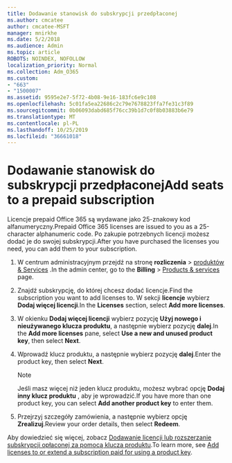 ```yaml
---
title: Dodawanie stanowisk do subskrypcji przedpłaconej
ms.author: cmcatee
author: cmcatee-MSFT
manager: mnirkhe
ms.date: 5/2/2018
ms.audience: Admin
ms.topic: article
ROBOTS: NOINDEX, NOFOLLOW
localization_priority: Normal
ms.collection: Adm_O365
ms.custom:
- "663"
- "1500007"
ms.assetid: 9595e2e7-5f72-4b08-9e16-183fc6e9c108
ms.openlocfilehash: 5c01fa5ea22686c2c79e7678823ffa7fe31c3f89
ms.sourcegitcommit: 0b06093dabd685f76cc39b1d7c0f8b03883b6e79
ms.translationtype: MT
ms.contentlocale: pl-PL
ms.lasthandoff: 10/25/2019
ms.locfileid: "36661018"
---
```

# <a name="add-seats-to-a-prepaid-subscription"></a><span data-ttu-id="f69b2-102">Dodawanie stanowisk do subskrypcji przedpłaconej</span><span class="sxs-lookup"><span data-stu-id="f69b2-102">Add seats to a prepaid subscription</span></span>

<span data-ttu-id="f69b2-103">Licencje prepaid Office 365 są wydawane jako 25-znakowy kod alfanumeryczny.</span><span class="sxs-lookup"><span data-stu-id="f69b2-103">Prepaid Office 365 licenses are issued to you as a 25-character alphanumeric code.</span></span> <span data-ttu-id="f69b2-104">Po zakupie potrzebnych licencji możesz dodać je do swojej subskrypcji.</span><span class="sxs-lookup"><span data-stu-id="f69b2-104">After you have purchased the licenses you need, you can add them to your subscription.</span></span> 

1. <span data-ttu-id="f69b2-105">W centrum administracyjnym przejdź na stronę **rozliczenia** > [produktów & Services](https://go.microsoft.com/fwlink/p/?linkid=842054) .</span><span class="sxs-lookup"><span data-stu-id="f69b2-105">In the admin center, go to the **Billing** > [Products & services](https://go.microsoft.com/fwlink/p/?linkid=842054) page.</span></span>

2. <span data-ttu-id="f69b2-106">Znajdź subskrypcję, do której chcesz dodać licencje.</span><span class="sxs-lookup"><span data-stu-id="f69b2-106">Find the subscription you want to add licenses to.</span></span> <span data-ttu-id="f69b2-107">W sekcji **licencje** wybierz **Dodaj więcej licencji**.</span><span class="sxs-lookup"><span data-stu-id="f69b2-107">In the **Licenses** section, select **Add more licenses**.</span></span>

3. <span data-ttu-id="f69b2-108">W okienku **Dodaj więcej licencji** wybierz pozycję **Użyj nowego i nieużywanego klucza produktu**, a następnie wybierz pozycję **dalej**.</span><span class="sxs-lookup"><span data-stu-id="f69b2-108">In the **Add more licenses** pane, select **Use a new and unused product key**, then select **Next**.</span></span>

4. <span data-ttu-id="f69b2-109">Wprowadź klucz produktu, a następnie wybierz pozycję **dalej**.</span><span class="sxs-lookup"><span data-stu-id="f69b2-109">Enter the product key, then select **Next**.</span></span>

    > [!NOTE]
    > <span data-ttu-id="f69b2-110">Jeśli masz więcej niż jeden klucz produktu, możesz wybrać opcję **Dodaj inny klucz produktu** , aby je wprowadzić.</span><span class="sxs-lookup"><span data-stu-id="f69b2-110">If you have more than one product key, you can select **Add another product key** to enter them.</span></span>

5. <span data-ttu-id="f69b2-111">Przejrzyj szczegóły zamówienia, a następnie wybierz opcję **Zrealizuj**.</span><span class="sxs-lookup"><span data-stu-id="f69b2-111">Review your order details, then select **Redeem**.</span></span>

<span data-ttu-id="f69b2-112">Aby dowiedzieć się więcej, zobacz [Dodawanie licencji lub rozszerzanie subskrypcji opłaconej za pomocą klucza produktu](https://docs.microsoft.com/office365/admin/misc/add-licenses-using-product-key).</span><span class="sxs-lookup"><span data-stu-id="f69b2-112">To learn more, see [Add licenses to or extend a subscription paid for using a product key](https://docs.microsoft.com/office365/admin/misc/add-licenses-using-product-key).</span></span>
